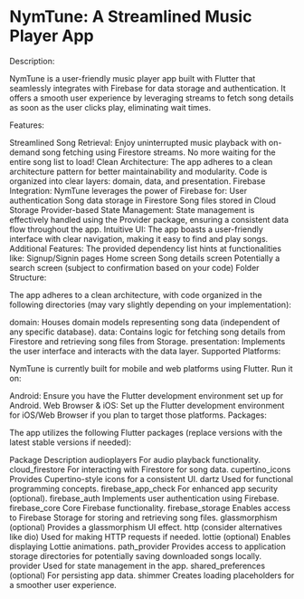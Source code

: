 
# NymTune: A Streamlined Music Player App

Description:

NymTune is a user-friendly music player app built with Flutter that seamlessly integrates with Firebase for data storage and authentication. It offers a smooth user experience by leveraging streams to fetch song details as soon as the user clicks play, eliminating wait times.

Features:

Streamlined Song Retrieval: Enjoy uninterrupted music playback with on-demand song fetching using Firestore streams. No more waiting for the entire song list to load!
Clean Architecture: The app adheres to a clean architecture pattern for better maintainability and modularity. Code is organized into clear layers: domain, data, and presentation.
Firebase Integration: NymTune leverages the power of Firebase for:
User authentication
Song data storage in Firestore
Song files stored in Cloud Storage
Provider-based State Management: State management is effectively handled using the Provider package, ensuring a consistent data flow throughout the app.
Intuitive UI: The app boasts a user-friendly interface with clear navigation, making it easy to find and play songs.
Additional Features: The provided dependency list hints at functionalities like:
Signup/Signin pages
Home screen
Song details screen
Potentially a search screen (subject to confirmation based on your code)
Folder Structure:

The app adheres to a clean architecture, with code organized in the following directories (may vary slightly depending on your implementation):

domain: Houses domain models representing song data (independent of any specific database).
data: Contains logic for fetching song details from Firestore and retrieving song files from Storage.
presentation: Implements the user interface and interacts with the data layer.
Supported Platforms:

NymTune is currently built for mobile and web platforms using Flutter. Run it on:

Android: Ensure you have the Flutter development environment set up for Android.
Web Browser & iOS: Set up the Flutter development environment for iOS/Web Browser if you plan to target those platforms.
Packages:

The app utilizes the following Flutter packages (replace versions with the latest stable versions if needed):

Package	Description
audioplayers	For audio playback functionality.
cloud_firestore	For interacting with Firestore for song data.
cupertino_icons	Provides Cupertino-style icons for a consistent UI.
dartz	Used for functional programming concepts.
firebase_app_check	For enhanced app security (optional).
firebase_auth	Implements user authentication using Firebase.
firebase_core	Core Firebase functionality.
firebase_storage	Enables access to Firebase Storage for storing and retrieving song files.
glassmorphism (optional)	Provides a glassmorphism UI effect.
http (consider alternatives like dio)	Used for making HTTP requests if needed.
lottie (optional)	Enables displaying Lottie animations.
path_provider	Provides access to application storage directories for potentially saving downloaded songs locally.
provider	Used for state management in the app.
shared_preferences (optional)	For persisting app data.
shimmer	Creates loading placeholders for a smoother user experience.










